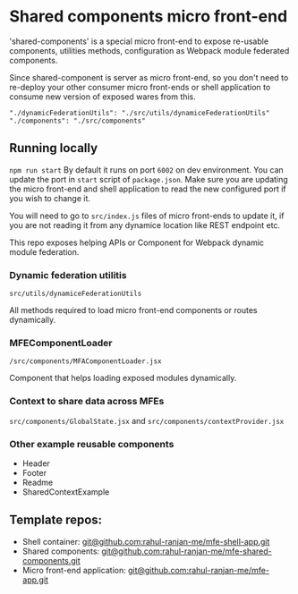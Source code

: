 # Shared components micro front-end

'shared-components' is a special micro front-end to expose re-usable components, utilities methods, configuration as Webpack module federated components.

Since shared-component is server as micro front-end, so you don't need to re-deploy your other consumer micro front-ends or shell application to consume new version of exposed wares from this.

`"./dynamicFederationUtils": "./src/utils/dynamiceFederationUtils"`
`"./components": "./src/components"`

## Running locally

`npm run start`
By default it runs on port `6002` on dev environment. You can update the port in `start` script of `package.json`. Make sure you are updating the micro front-end and shell application to read the new configured port if you wish to change it.

You will need to go to `src/index.js` files of micro front-ends to update it, if you are not reading it from any dynamice location like REST endpoint etc.

This repo exposes helping APIs or Component for Webpack dynamic module federation.

### Dynamic federation utilitis
`src/utils/dynamiceFederationUtils`

All methods required to load micro front-end components or routes dynamically.

### MFEComponentLoader
`/src/components/MFAComponentLoader.jsx`

Component that helps loading exposed modules dynamically.

### Context to share data across MFEs

`src/components/GlobalState.jsx` and `src/components/contextProvider.jsx`

### Other example reusable components

- Header
- Footer
- Readme
- SharedContextExample

## Template repos:
- Shell container: [git@github.com:rahul-ranjan-me/mfe-shell-app.git](https://github.com/rahul-ranjan-me/mfe-shell-app)
- Shared components: [git@github.com:rahul-ranjan-me/mfe-shared-components.git](https://github.com/rahul-ranjan-me/mfe-shared-components)
- Micro front-end application: [git@github.com:rahul-ranjan-me/mfe-app.git](https://github.com/rahul-ranjan-me/mfe-app)
